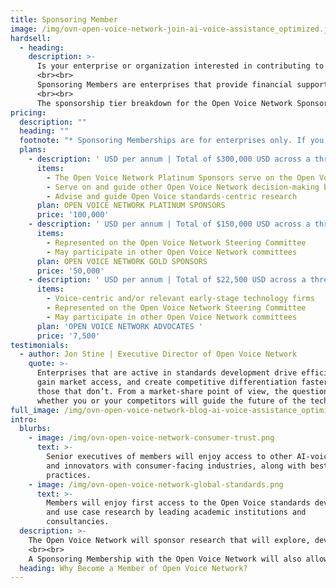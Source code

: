 ```yaml
---
title: Sponsoring Member
image: /img/ovn-open-voice-network-join-ai-voice-assistance_optimized.jpg
hardsell:
  - heading: 
    description: >-
      Is your enterprise or organization interested in contributing to the Open Voice Network’s mission? We encourage you to become a Sponsoring Member of the Open Voice Network.
      <br><br>
      Sponsoring Members are enterprises that provide financial support and executive leadership to the Open Voice Network. Sponsorship is open worldwide to enterprises and public entities, as well as those that advise or represent such enterprises and entities.
      <br><br>
      The sponsorship tier breakdown for the Open Voice Network Sponsoring Membership is as follows:
pricing:
  description: ""
  heading: ""
  footnote: "* Sponsoring Memberships are for enterprises only. If you would like to become individually involved with the Open Voice Network, please visit our Friends of the Open Voice Network page."
  plans:
    - description: ' USD per annum | Total of $300,000 USD across a three-year commitment'
      items:
        - The Open Voice Network Platinum Sponsors serve on the Open Voice Network Steering Committee
        - Serve on and guide other Open Voice Network decision-making bodies
        - Advise and guide Open Voice standards-centric research
      plan: OPEN VOICE NETWORK PLATINUM SPONSORS
      price: '100,000'
    - description: ' USD per annum | Total of $150,000 USD across a three-year commitment'
      items:
        - Represented on the Open Voice Network Steering Committee
        - May participate in other Open Voice Network committees
      plan: OPEN VOICE NETWORK GOLD SPONSORS
      price: '50,000'
    - description: ' USD per annum | Total of $22,500 USD across a three-year commitment'
      items:
        - Voice-centric and/or relevant early-stage technology firms
        - Represented on the Open Voice Network Steering Committee
        - May participate in other Open Voice Network committees
      plan: 'OPEN VOICE NETWORK ADVOCATES '
      price: '7,500'
testimonials:
  - author: Jon Stine | Executive Director of Open Voice Network
    quote: >-
      Enterprises that are active in standards development drive efficiencies,
      gain market access, and create competitive differentiation faster than
      those that don’t. From a market-share point of view, the question is
      whether you or your competitors will guide the future of the technology.
full_image: /img/ovn-open-voice-network-blog-ai-voice-assistance_optimized.jpg
intro:
  blurbs:
    - image: /img/ovn-open-voice-network-consumer-trust.png
      text: >-
        Senior executives of members will enjoy access to other AI-voice leaders
        and innovators with consumer-facing industries, along with best
        practices.
    - image: /img/ovn-open-voice-network-global-standards.png
      text: >-
        Members will enjoy first access to the Open Voice standards development
        and use case research by leading academic institutions and
        consultancies.
  description: >-
    The Open Voice Network will sponsor research that will explore, develop, and assert standards and technologies of open voice. Contributions from Sponsoring Members will help shape the future of voice AI in areas of technology, value propositions, provider ecosystems, competition, and commercial and personal information privacy. 
    <br><br>
    A Sponsoring Membership with the Open Voice Network will also allow senior executives from your enterprise or organization to participate in industry symposia on research and best practices in voice-AI commerce, as well as gain first access to the Open Voice Network standards development, use case research by leading academic institutions and consultancies, and networking with voice-AI leaders and innovators within consumer-facing industries. 
  heading: Why Become a Member of Open Voice Network?
---
```


